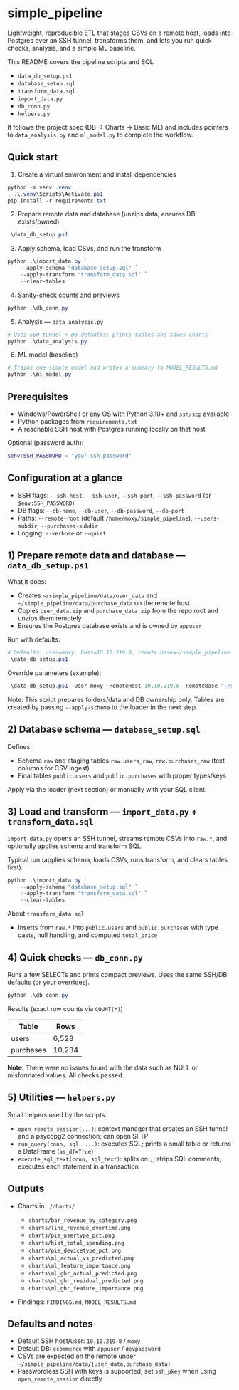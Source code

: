 # simple_pipeline

Lightweight, reproducible ETL that stages CSVs on a remote host, loads into Postgres over an SSH tunnel, transforms them, and lets you run quick checks, analysis, and a simple ML baseline.

This README covers the pipeline scripts and SQL:
- `data_db_setup.ps1`
- `database_setup.sql`
- `transform_data.sql`
- `import_data.py`
- `db_conn.py`
- `helpers.py`

It follows the project spec (DB → Charts → Basic ML) and includes pointers to `data_analysis.py` and `ml_model.py` to complete the workflow.

## Quick start

1) Create a virtual environment and install dependencies

```powershell
python -m venv .venv
. .\.venv\Scripts\Activate.ps1
pip install -r requirements.txt
```

2) Prepare remote data and database (unzips data, ensures DB exists/owned)

```powershell
.\data_db_setup.ps1
```

3) Apply schema, load CSVs, and run the transform

```powershell
python .\import_data.py `
	--apply-schema "database_setup.sql" `
	--apply-transform "transform_data.sql" `
	--clear-tables
```

4) Sanity-check counts and previews

```powershell
python .\db_conn.py
```

5) Analysis — `data_analysis.py`

```powershell
# Uses SSH tunnel + DB defaults; prints tables and saves charts
python .\data_analysis.py
```

6) ML model (baseline)

```powershell
# Trains one simple model and writes a summary to MODEL_RESULTS.md
python .\ml_model.py
```

## Prerequisites

- Windows/PowerShell or any OS with Python 3.10+ and `ssh/scp` available
- Python packages from `requirements.txt`
- A reachable SSH host with Postgres running locally on that host

Optional (password auth):

```powershell
$env:SSH_PASSWORD = "your-ssh-password"
```

## Configuration at a glance

- SSH flags: `--ssh-host`, `--ssh-user`, `--ssh-port`, `--ssh-password` (or `$env:SSH_PASSWORD`)
- DB flags: `--db-name`, `--db-user`, `--db-password`, `--db-port`
- Paths: `--remote-root` (default `/home/moxy/simple_pipeline`), `--users-subdir`, `--purchases-subdir`
- Logging: `--verbose` or `--quiet`

## 1) Prepare remote data and database — `data_db_setup.ps1`

What it does:
- Creates `~/simple_pipeline/data/user_data` and `~/simple_pipeline/data/purchase_data` on the remote host
- Copies `user_data.zip` and `purchase_data.zip` from the repo root and unzips them remotely
- Ensures the Postgres database exists and is owned by `appuser`

Run with defaults:

```powershell
# Defaults: user=moxy, host=10.10.219.8, remote base=~/simple_pipeline
.\data_db_setup.ps1
```

Override parameters (example):

```powershell
.\data_db_setup.ps1 -User moxy -RemoteHost 10.10.219.8 -RemoteBase "~/simple_pipeline" -DbName ecommerce -DbOwner appuser
```

Note: This script prepares folders/data and DB ownership only. Tables are created by passing `--apply-schema` to the loader in the next step.

## 2) Database schema — `database_setup.sql`

Defines:
- Schema `raw` and staging tables `raw.users_raw`, `raw.purchases_raw` (text columns for CSV ingest)
- Final tables `public.users` and `public.purchases` with proper types/keys

Apply via the loader (next section) or manually with your SQL client.

## 3) Load and transform — `import_data.py` + `transform_data.sql`

`import_data.py` opens an SSH tunnel, streams remote CSVs into `raw.*`, and optionally applies schema and transform SQL.

Typical run (applies schema, loads CSVs, runs transform, and clears tables first):

```powershell
python .\import_data.py `
	--apply-schema "database_setup.sql" `
	--apply-transform "transform_data.sql" `
	--clear-tables
```

About `transform_data.sql`:
- Inserts from `raw.*` into `public.users` and `public.purchases` with type casts, null handling, and computed `total_price`

## 4) Quick checks — `db_conn.py`

Runs a few SELECTs and prints compact previews. Uses the same SSH/DB defaults (or your overrides).

```powershell
python .\db_conn.py
```

Results (exact row counts via `COUNT(*)`)

| Table      | Rows   |
|------------|--------|
| users      | 6,528  |
| purchases  | 10,234 |

**Note:** There were no issues found with the data such as NULL or misformated values. All checks passed.

## 5) Utilities — `helpers.py`

Small helpers used by the scripts:
- `open_remote_session(...)`: context manager that creates an SSH tunnel and a psycopg2 connection; can open SFTP
- `run_query(conn, sql, ...)`: executes SQL; prints a small table or returns a DataFrame (`as_df=True`)
- `execute_sql_text(conn, sql_text)`: splits on `;`, strips SQL comments, executes each statement in a transaction

## Outputs

- Charts in `./charts/`
	- `charts/bar_revenue_by_category.png`
	- `charts/line_revenue_overtime.png`
	- `charts/pie_usertype_pct.png`
	- `charts/hist_total_spending.png`
	- `charts/pie_devicetype_pct.png`
	- `charts\ml_actual_vs_predicted.png`
	- `charts\ml_feature_importance.png`
	- `charts\ml_gbr_actual_predicted.png`
	- `charts\ml_gbr_residual_predicted.png`
	- `charts\ml_gbr_feature_importance.png`

- Findings: `FINDINGS.md`, `MODEL_RESULTS.md`


## Defaults and notes

- Default SSH host/user: `10.10.219.8` / `moxy`
- Default DB: `ecommerce` with `appuser` / `devpassword`
- CSVs are expected on the remote under `~/simple_pipeline/data/{user_data,purchase_data}`
- Passwordless SSH with keys is supported; set `ssh_pkey` when using `open_remote_session` directly


